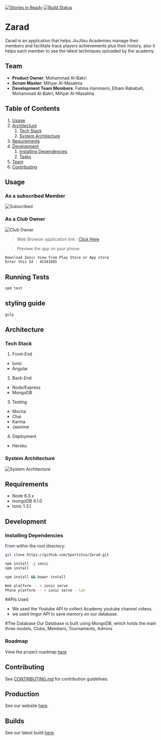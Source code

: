 [![Stories in Ready](https://badge.waffle.io/Sportitsu/Zarad.png?label=ready&title=Ready)](https://waffle.io/Sportitsu/Zarad)
[![Build Status](https://travis-ci.org/Mihyar-30614/Zarad.svg?branch=master)](https://travis-ci.org/Mihyar-30614/Zarad/)


# Zarad 

Zarad is an application that helps JiuJitsu Academies manage their members and facilitate track players achievements plus their history, also it helps each member to see the latest techniques uploaded by the academy.    



## Team

  - __Product Owner__: Mohammad Al-Bakri
  - __Scrum Master__: Mihyar Al-Masalma
  - __Development Team Members__: Fatima Hammami, Elham Rababah, Mohammad Al-Bakri, Mihyar Al-Masalma

## Table of Contents

1. [Usage](#Usage)
1. [Architecture](#architecture)
    1. [Tech Stack](#tech-stack)
    1. [System Architecture](#system-architecture)
1. [Requirements](#requirements)
1. [Development](#development)
    1. [Installing Dependencies](#installing-dependencies)
    1. [Tasks](#tasks)
1. [Team](#team)
1. [Contributing](#contributing)

## Usage



### As a subscribed Member

![Subscribed](https://raw.githubusercontent.com/Sportitsu/Zarad/master/masters/screenshots/combine_images.jpg "Subscribed")

### As a Club Owner

![Club Owner](https://raw.githubusercontent.com/Sportitsu/Zarad/master/masters/screenshots/combine_images2.jpg "Club Ownder")

> Web Browser application link :
[Click Here](http://zarad.herokuapp.com)

> Preview the app on your phone
```sh
Download Ionic View from Play Store or App store 
Enter this Id : 4C581605
```


## Running Tests
```sh
npm test
```

## styling guide
```sh
gulp
```

## Architecture

### Tech Stack

1) Front-End
- Ionic  
- Angular

2) Back-End
- Node/Express
- MongoDB


3) Testing
- Mocha
- Chai
- Karma 
- Jasmine

4) Deployment
- Heroku


### System Architecture
![System Architecture](https://raw.githubusercontent.com/Sportitsu/Zarad/master/masters/screenshots/systemArchitecture.jpg "System Architecture")

## Requirements

- Node 6.3.x
- mongoDB 4.1.0
- Ionic 1.3.1

## Development

### Installing Dependencies

From within the root directory:

```sh
git clone https://github.com/Sportitsu/Zarad.git
```

```sh
npm install -g ionic
npm install
```

```sh
npm install && bower install
```

```sh
Web platform -- > ionic serve
Phone platform -- > ionic serve --lab
```


#APIs Used

- We used the Youtube API to collect Academy youtube channel videos. 
- we used Imgur API to save memory on our database.

#The Database 
Our Database is built using MongoDB, which holds the main three models, Clubs, Members, Tournaments, Admins

### Roadmap

View the project roadmap [here](https://waffle.io/Sportitsu/Zarad)


## Contributing

See [CONTRIBUTING.md](CONTRIBUTING.md) for contribution guidelines.

## Production

See our website [here](http://zarad.herokuapp.com/#/).

## Builds

See our latest build [here](https://travis-ci.org/Sportitsu/Zarad).
